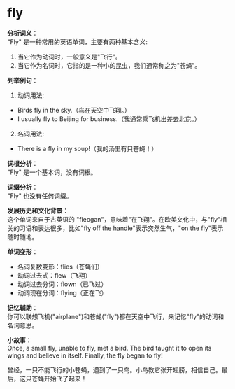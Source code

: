 # fly

**分析词义**：  
"Fly" 是一种常用的英语单词，主要有两种基本含义:

  

1.  当它作为动词时，一般意义是"飞行"。
2.  当它作为名词时，它指的是一种小的昆虫，我们通常称之为"苍蝇"。

  

**列举例句**：

  

1.  动词用法:

  

*   Birds fly in the sky.（鸟在天空中飞翔。）
*   I usually fly to Beijing for business.（我通常乘飞机出差去北京。）

  

2.  名词用法:

  

*   There is a fly in my soup!（我的汤里有只苍蝇！）

  

**词根分析**：  
"Fly" 是一个基本词，没有词根。

  

**词缀分析**：  
"Fly" 也没有任何词缀。

  

**发展历史和文化背景**：  
这个单词来自于古英语的 "fleogan"，意味着"在飞翔"。在欧美文化中，与"fly"相关的习语和表达很多，比如"fly off the handle"表示突然生气，"on the fly"表示随时随地。

  

**单词变形**：

  

*   名词复数变形：flies（苍蝇们）
*   动词过去式：flew（飞翔）
*   动词过去分词：flown（已飞过）
*   动词现在分词：flying（正在飞）

  

**记忆辅助**：  
你可以联想飞机("airplane")和苍蝇("fly")都在天空中飞行，来记忆"fly"的动词和名词意思。

  

**小故事**：  
Once, a small fly, unable to fly, met a bird. The bird taught it to open its wings and believe in itself. Finally, the fly began to fly!

  

曾经，一只不能飞行的小苍蝇，遇到了一只鸟。小鸟教它张开翅膀，相信自己。最后，这只苍蝇开始飞了起来！
